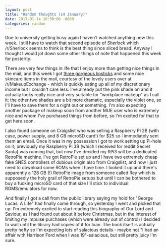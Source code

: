 ```yaml
---
layout: post
title: "Random thoughts (14 January)"
date: 2017-01-14 10:30:00 -0800
categories: random
---
```

Due to university getting busy again I haven't watched anything new this week. I still have to watch that second episode of *Sherlock* which /r/Sherlock seems to think is the best thing since sliced bread. Anyway I thought I would jot down some other things of note that happened this week for posterity.

There are very few things in life that I enjoy more than getting nice things in the mail, and this week I got [three gorgeous lipsticks](/assets/lipsticks.jpg) and some nice skincare items in the mail, courtesy of the lovely users over at /r/MakeupExchange - which is quickly eating up all of my discretionary income but I couldn't care less. I've already put the pink shade on and it actually looks really nice and very suitable for "workplace makeup" as I call it; the other two shades are a bit more dramatic, especially the violet one, so I'll have to save them for a night out or something. I'm also expecting another package of makeup soon from another MUE user who is extremely nice and whom I've purchased things from before, so I'm excited for that to get here soon.

I also found someone on Craigslist who was selling a Raspberry Pi 2B (with case, power supply, and 8 GB microSD card!) for $25 so I immediately sent them an email. Once it was in my possession I got to work setting up Pi-hole on it; previously my Raspberry Pi 3B (which I received for reddit Secret Santa) was running that, but now I've decided my RPi3 will be a dedicated RetroPie machine. I've got RetroPie set up and I have two extremely cheap fake SNES controllers of dubious origin also from Craigslist, and now I just need to download some ROMs when I have time. I looked it up and there's apparently a 128 GB (!) RetroPie image from someone called Rey which is supposedly the holy grail of RetroPie setups but until I can be bothered to buy a fucking microSD card of that size I'll stick to individual ROMS/emulators for now.

And finally I got a call from the public library saying my hold for "George Lucas: A Life" had finally come through, so yesterday I went and picked that up. I'm extremely excited to start reading this biography of Our Lord and Saviour, as I had found out about it before Christmas, but in the interest of limiting my impulse purchases (which were already out of control) I decided to wait until the library had copies of it for loan. The book itself is actually pretty hefty so I'm expecting lots of salacious details - maybe not "I had an affair with Harrison Ford when I was 19"-salacious, but still pretty juicy I'm sure.
